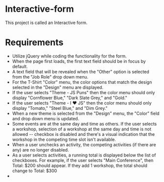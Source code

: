 # Interactive-form

This project is called an Interactive form. 

#  Requirements 
* Utilize jQuery while coding the functionality for the form.
* When the page first loads, the first text field should be in focus by default.
*  A text field that will be revealed when the "Other" option is selected from the "Job Role" drop down menu.
* For the T-Shirt "Color" menu, the color options that match the design selected in the "Design" menu are displayed.
* If the user selects "Theme - JS Puns" then the color menu should only display "Cornflower Blue," "Dark Slate Grey," and "Gold."
* If the user selects "Theme - I ♥ JS" then the color menu should only display "Tomato," "Steel Blue," and "Dim Grey."
* When a new theme is selected from the "Design" menu, the "Color" field and drop down menu is updated.
* Some events are at the same day and time as others. 
  If the user selects a workshop,  selection of a workshop at the same day and time is not allowed -- checkbox is disabled and  there's a visual indication that the workshop in the competing time slot isn't available.
* When a user unchecks an activity, the competing activities (if there are any) are no longer disabled.
* As a user selects activities, a running total is displayed below the list of checkboxes.
  For example, if the user selects "Main Conference", then Total: $200 should appear. If they add 1 workshop, the total should change to Total: $300
* 

